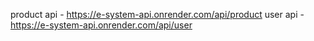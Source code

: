 product api - https://e-system-api.onrender.com/api/product
user api - https://e-system-api.onrender.com/api/user
